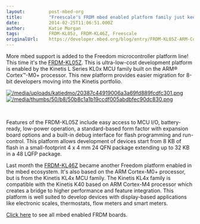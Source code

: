 ```yaml
---
layout:         post-mbed-org
title:          "Freescale's FRDM mbed enabled platform family just keeps growing! Welcome to the Family, FRDM-KL05Z!"
date:           2014-02-25T11:06:51.000Z
author:         Katie Morgan
tags:           FRDM-KL05z, FRDM-KL46Z, Freescale
originalUrl:    https://developer.mbed.org/blog/entry/FRDM-KL05Z-ARM-Cortex-M0/
---
```


<p>More mbed support is added to the Freedom microcontroller platform line!
  This time it&apos;s the <a href="http://mbed.org/platforms/FRDM-KL05Z/">FRDM-KL05Z</a>.
  This is ultra-low-cost development platform is enabled by the Kinetis L
  Series KL0x MCU family built on the ARM&#xAE; Cortex&#x2122;-M0+ processor.
  This new platform provides easier migration for 8-bit developers moving
  into the Kinetis portfolio.</p>
<p><a href="/platforms/FRDM-KL05Z/"><img src="https://developer.mbed.org/media/uploads/katiedmo/20387c44919006a3a69fd889fcdfc301.png" alt="/media/uploads/katiedmo/20387c44919006a3a69fd889fcdfc301.png" title="/media/uploads/katiedmo/20387c44919006a3a69fd889fcdfc301.png"></a> 
  <a
  href="/platforms/FRDM-KL46Z/">
    <img src="https://developer.mbed.org/media/thumbs/50/b8/50b8c1a1b19ccdf005abdbfec90dc830.png"
    alt="/media/thumbs/50/b8/50b8c1a1b19ccdf005abdbfec90dc830.png" title="/media/thumbs/50/b8/50b8c1a1b19ccdf005abdbfec90dc830.png">
    </a>
</p>
<p>
  <br>
</p>
<p>Features of the FRDM-KL05Z include easy access to MCU I/O, battery-ready,
  low-power operation, a standard-based form factor with expansion board
  options and a built-in debug interface for flash programming and run-control.
  This platform allows development of devices start from 8 KB of flash in
  a small-footprint 4 x 4 mm 24 QFN package extending up to 32 KB in a 48
  LQFP package.</p>
<p>Last month the <a href="http://mbed.org/platforms/FRDM-KL46Z/">FRDM-KL46Z</a> became
  another Freedom platform enabled in the mbed ecosystem. It&apos;s also
  based on the ARM Cortex-M0+ processor, but is from the Kinetis KL4x MCU
  family. The Kinetis KL4x family is compatible with the Kinetis K40 based
  on ARM Cortex-M4 processor which creates a bridge to higher performance
  and feature integration. This platform is well suited to develop devices
  with display-based applications like electronic scales, thermostats, flow
  meters and smart meters.</p>
<p><a href="https://mbed.org/platforms/?tvend=4">Click here</a> to see all
  mbed enabled FRDM boards.</p>
